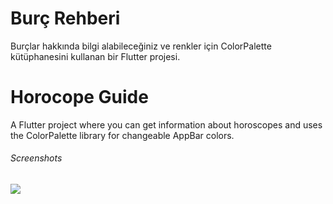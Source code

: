 # Burç Rehberi

Burçlar hakkında bilgi alabileceğiniz ve renkler için ColorPalette kütüphanesini kullanan bir Flutter projesi.

# Horocope Guide

A Flutter project where you can get information about horoscopes and uses the ColorPalette library for changeable AppBar colors. 



###### Screenshots

![](https://ibb.co/2NMX9g4)


